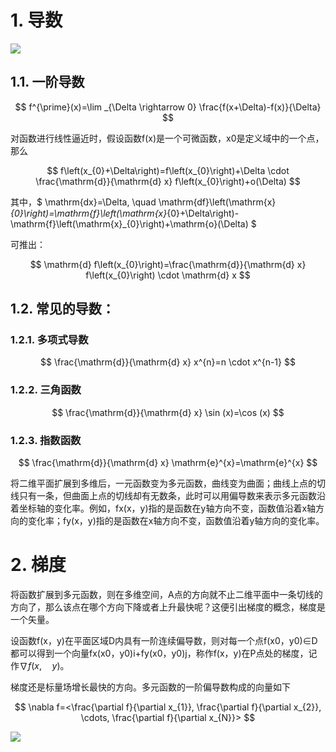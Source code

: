 # 1. 导数


![](https://garden-lu-oss.oss-cn-beijing.aliyuncs.com/images20211019192300.png)

## 1.1. 一阶导数

$$
f^{\prime}(x)=\lim _{\Delta \rightarrow 0} \frac{f(x+\Delta)-f(x)}{\Delta}
$$

对函数进行线性逼近时，假设函数f(x)是一个可微函数，x0是定义域中的一个点，那么

$$
f\left(x_{0}+\Delta\right)=f\left(x_{0}\right)+\Delta \cdot \frac{\mathrm{d}}{\mathrm{d} x} f\left(x_{0}\right)+o(\Delta)
$$

其中，$
\mathrm{dx}=\Delta, \quad \mathrm{df}\left(\mathrm{x}_{0}\right)=\mathrm{f}\left(\mathrm{x}_{0}+\Delta\right)-\mathrm{f}\left(\mathrm{x}_{0}\right)+\mathrm{o}(\Delta)
$

可推出：

$$
\mathrm{d} f\left(x_{0}\right)=\frac{\mathrm{d}}{\mathrm{d} x} f\left(x_{0}\right) \cdot \mathrm{d} x
$$

## 1.2. 常见的导数：

### 1.2.1. 多项式导数

$$
\frac{\mathrm{d}}{\mathrm{d} x} x^{n}=n \cdot x^{n-1}
$$
### 1.2.2. 三角函数
$$
\frac{\mathrm{d}}{\mathrm{d} x} \sin (x)=\cos (x)
$$

### 1.2.3. 指数函数

$$
\frac{\mathrm{d}}{\mathrm{d} x} \mathrm{e}^{x}=\mathrm{e}^{x}
$$

将二维平面扩展到多维后，一元函数变为多元函数，曲线变为曲面；曲线上点的切线只有一条，但曲面上点的切线却有无数条，此时可以用偏导数来表示多元函数沿着坐标轴的变化率。例如，fx(x，y)指的是函数在y轴方向不变，函数值沿着x轴方向的变化率；fy(x，y)指的是函数在x轴方向不变，函数值沿着y轴方向的变化率。


# 2. 梯度

将函数扩展到多元函数，则在多维空间，A点的方向就不止二维平面中一条切线的方向了，那么该点在哪个方向下降或者上升最快呢？这便引出梯度的概念，梯度是一个矢量。

设函数f(x，y)在平面区域D内具有一阶连续偏导数，则对每一个点f(x0，y0)∈D都可以得到一个向量fx(x0，y0)i+fy(x0，y0)j，称作f(x，y)在P点处的梯度，记作$\nabla f(x, \quad y)$。


梯度还是标量场增长最快的方向。多元函数的一阶偏导数构成的向量如下


$$
\nabla f=<\frac{\partial f}{\partial x_{1}}, \frac{\partial f}{\partial x_{2}}, \cdots, \frac{\partial f}{\partial x_{N}}>
$$

![](https://garden-lu-oss.oss-cn-beijing.aliyuncs.com/images20211019193747.png)




